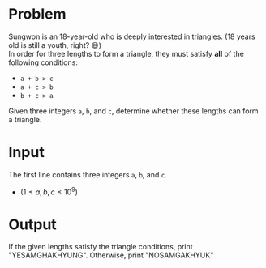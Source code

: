# Problem

Sungwon is an 18-year-old who is deeply interested in triangles. (18 years old is still a youth, right? 😄)  
In order for three lengths to form a triangle, they must satisfy **all** of the following conditions:

- `a + b > c`
- `a + c > b`
- `b + c > a`

Given three integers `a`, `b`, and `c`, determine whether these lengths can form a triangle.

# Input

The first line contains three integers `a`, `b`, and `c`.

* ($1 ≤ a, b, c ≤ 10^9$)

# Output

If the given lengths satisfy the triangle conditions, print "YESAMGHAKHYUNG". Otherwise, print "NOSAMGAKHYUK"
